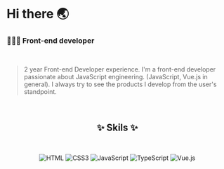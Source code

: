  <br />   

# Hi there 🌏
### 👩🏻‍💻 Front-end developer 
<br />

>2 year Front-end Developer experience.
> I'm a front-end developer passionate about JavaScript engineering. (JavaScript, Vue.js in general).
 I always try to see the products I develop from the user's standpoint.

 <br />  

<h2 align="center"> ✨ Skils ✨ </h2>
<br />

<p align="center">
<img alt="HTML" src="https://img.shields.io/badge/html5-%23E34F26.svg?&style=for-the-badge&logo=html5&logoColor=white"/>
<img alt="CSS3" src="https://img.shields.io/badge/css3-%231572B6.svg?&style=for-the-badge&logo=css3&logoColor=white"/>
<img alt="JavaScript" src="https://img.shields.io/badge/javascript-%23323330.svg?&style=for-the-badge&logo=javascript&logoColor=%23F7DF1E"/>
<img alt="TypeScript" src="https://img.shields.io/badge/typescript-%23007ACC.svg?style=for-the-badge&logo=typescript&logoColor=white"/>
<img alt="Vue.js" src="https://img.shields.io/badge/vuejs-%2335495e.svg?&style=for-the-badge&logo=vue.js&logoColor=%234FC08D"/>
<br />
</p>
<br /> <br />

